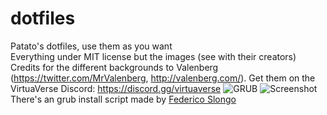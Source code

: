 # dotfiles
Patato's dotfiles, use them as you want\
Everything under MIT license but the images (see with their creators)\
Credits for the different backgrounds to Valenberg (https://twitter.com/MrValenberg, http://valenberg.com/). Get them on the VirtuaVerse Discord: https://discord.gg/virtuaverse
![GRUB](https://github.com/Patato777/dotfiles/blob/main/Grub.JPG?raw=true)
![Screenshot](https://github.com/Patato777/dotfiles/blob/main/ncmpcpp%2Bcava%2Bneofetch%2Bpolybar%2Btoilet%2Bkitty%20vfin.png?raw=true)    
There's an grub install script made by [Federico Slongo](https://github.com/FedericoSlongo)
